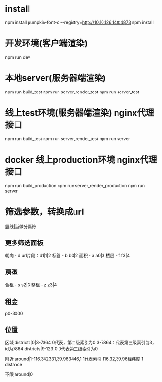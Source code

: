 # install
npm install pumpkin-font-c --registry=http://10.10.126.140:4873
npm install

# 开发环境(客户端渲染)
npm run dev

# 本地server(服务器端渲染)
npm run build_test
npm run server_render_test
npm run server_test

# 线上test环境(服务器端渲染) nginx代理接口
npm run build_test
npm run server_render_test
npm run server

# docker 线上production环境 nginx代理接口
npm run build_production
npm run server_render_production
npm run server

# 筛选参数，转换成url
竖线|当做分隔符
## 更多筛选面板
朝向 - d
url片段：d1|1|2
标签 - b
b0|2
面积 - a
a0|3
楼层 - f
f3|4

## 房型
合租 - s
s2|3
整租 - z
z3|4

## 租金
p0-3000

## 位置
区域
districts|0|3-7864
0代表，第二级索引为0
3-7864：代表第三级索引为3，id为7864
districts|9-123|0
0代表第三级索引为0


附近
around|1-116.342331,39.963446,1
1代表索引
116.32,39.96经纬度
1 distance

不限
around|0
